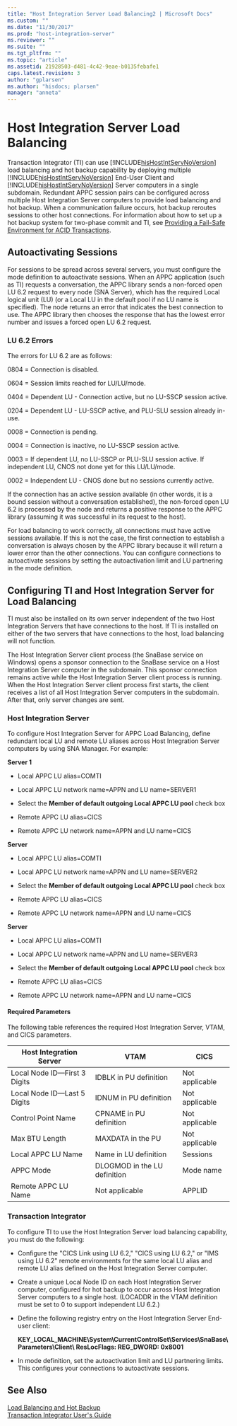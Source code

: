 ```yaml
---
title: "Host Integration Server Load Balancing2 | Microsoft Docs"
ms.custom: ""
ms.date: "11/30/2017"
ms.prod: "host-integration-server"
ms.reviewer: ""
ms.suite: ""
ms.tgt_pltfrm: ""
ms.topic: "article"
ms.assetid: 21928503-d481-4c42-9eae-b0135febafe1
caps.latest.revision: 3
author: "gplarsen"
ms.author: "hisdocs; plarsen"
manager: "anneta"
---
```

# Host Integration Server Load Balancing
Transaction Integrator (TI) can use [!INCLUDE[hisHostIntServNoVersion](../includes/hishostintservnoversion-md.md)] load balancing and hot backup capability by deploying multiple [!INCLUDE[hisHostIntServNoVersion](../includes/hishostintservnoversion-md.md)] End-User Client and [!INCLUDE[hisHostIntServNoVersion](../includes/hishostintservnoversion-md.md)] Server computers in a single subdomain. Redundant APPC session pairs can be configured across multiple Host Integration Server computers to provide load balancing and hot backup. When a communication failure occurs, hot backup reroutes sessions to other host connections. For information about how to set up a hot backup system for two-phase commit and TI, see [Providing a Fail-Safe Environment for ACID Transactions](./providing-a-fail-safe-environment-for-acid-transactions1.md).  
  
## Autoactivating Sessions  
 For sessions to be spread across several servers, you must configure the mode definition to autoactivate sessions. When an APPC application (such as TI) requests a conversation, the APPC library sends a non-forced open LU 6.2 request to every node (SNA Server), which has the required Local logical unit (LU) (or a Local LU in the default pool if no LU name is specified). The node returns an error that indicates the best connection to use. The APPC library then chooses the response that has the lowest error number and issues a forced open LU 6.2 request.  
  
### LU 6.2 Errors  
 The errors for LU 6.2 are as follows:  
  
 0804 = Connection is disabled.  
  
 0604 = Session limits reached for LU/LU/mode.  
  
 0404 = Dependent LU - Connection active, but no LU-SSCP session active.  
  
 0204 = Dependent LU - LU-SSCP active, and PLU-SLU session already in-use.  
  
 0008 = Connection is pending.  
  
 0004 = Connection is inactive, no LU-SSCP session active.  
  
 0003 = If dependent LU, no LU-SSCP or PLU-SLU session active. If independent LU, CNOS not done yet for this LU/LU/mode.  
  
 0002 = Independent LU - CNOS done but no sessions currently active.  
  
 If the connection has an active session available (in other words, it is a bound session without a conversation established), the non-forced open LU 6.2 is processed by the node and returns a positive response to the APPC library (assuming it was successful in its request to the host).  
  
 For load balancing to work correctly, all connections must have active sessions available. If this is not the case, the first connection to establish a conversation is always chosen by the APPC library because it will return a lower error than the other connections. You can configure connections to autoactivate sessions by setting the autoactivation limit and LU partnering in the mode definition.  
  
## Configuring TI and Host Integration Server for Load Balancing  
 TI must also be installed on its own server independent of the two Host Integration Servers that have connections to the host. If TI is installed on either of the two servers that have connections to the host, load balancing will not function.  
  
 The Host Integration Server client process (the SnaBase service on Windows) opens a sponsor connection to the SnaBase service on a Host Integration Server computer in the subdomain. This sponsor connection remains active while the Host Integration Server client process is running. When the Host Integration Server client process first starts, the client receives a list of all Host Integration Server computers in the subdomain. After that, only server changes are sent.  
  
### Host Integration Server  
 To configure Host Integration Server for APPC Load Balancing, define redundant local LU and remote LU aliases across Host Integration Server computers by using SNA Manager. For example:  
  
 **Server 1**  
  
-   Local APPC LU alias=COMTI  
  
-   Local APPC LU network name=APPN and LU name=SERVER1  
  
-   Select the **Member of default outgoing Local APPC LU pool** check box  
  
-   Remote APPC LU alias=CICS  
  
-   Remote APPC LU network name=APPN and LU name=CICS  
  
 **Server**  
  
-   Local APPC LU alias=COMTI  
  
-   Local APPC LU network name=APPN and LU name=SERVER2  
  
-   Select the **Member of default outgoing Local APPC LU pool** check box  
  
-   Remote APPC LU alias=CICS  
  
-   Remote APPC LU network name=APPN and LU name=CICS  
  
 **Server**  
  
-   Local APPC LU alias=COMTI  
  
-   Local APPC LU network name=APPN and LU name=SERVER3  
  
-   Select the **Member of default outgoing Local APPC LU pool** check box  
  
-   Remote APPC LU alias=CICS  
  
-   Remote APPC LU network name=APPN and LU name=CICS  
  
#### Required Parameters  
 The following table references the required Host Integration Server, VTAM, and CICS parameters.  
  
|Host Integration Server|VTAM|CICS|  
|-----------------------------|----------|----------|  
|Local Node ID—First 3 Digits|IDBLK in PU definition|Not applicable|  
|Local Node ID—Last 5 Digits|IDNUM in PU definition|Not applicable|  
|Control Point Name|CPNAME in PU definition|Not applicable|  
|Max BTU Length|MAXDATA in the PU|Not applicable|  
|Local APPC LU Name|Name in LU definition|Sessions|  
|APPC Mode|DLOGMOD in the LU definition|Mode name|  
|Remote APPC LU Name|Not applicable|APPLID|  
  
### Transaction Integrator  
 To configure TI to use the Host Integration Server load balancing capability, you must do the following:  
  
-   Configure the "CICS Link using LU 6.2," "CICS using LU 6.2," or "IMS using LU 6.2" remote environments for the same local LU alias and remote LU alias defined on the Host Integration Server computer.  
  
-   Create a unique Local Node ID on each Host Integration Server computer, configured for hot backup to occur across Host Integration Server computers to a single host. (LOCADDR in the VTAM definition must be set to 0 to support independent LU 6.2.)  
  
-   Define the following registry entry on the Host Integration Server End-user client:  
  
     **KEY_LOCAL_MACHINE\System\CurrentControlSet\Services\SnaBase\Parameters\Client\ ResLocFlags: REG_DWORD: 0x8001**  
  
-   In mode definition, set the autoactivation limit and LU partnering limits. This configures your connections to autoactivate sessions.  
  
## See Also  
 [Load Balancing and Hot Backup](../core/load-balancing-and-hot-backup2.md)   
 [Transaction Integrator User's Guide](../core/transaction-integrator-user-s-guide2.md)